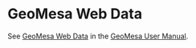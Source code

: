 # GeoMesa Web Data

See [GeoMesa Web Data](../../docs/user/web_data.rst) in the [GeoMesa User Manual](http://geomesa.org/documentation/user).
